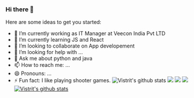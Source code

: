 ### Hi there 👋


Here are some ideas to get you started:

- 🔭 I’m currently working as IT Manager at Veecon India Pvt LTD
- 🌱 I’m currently learning JS and React
- 👯 I’m looking to collaborate on App developement
- 🤔 I’m looking for help with ...
- 💬 Ask me about python and java
- 📫 How to reach me: ...
- 😄 Pronouns: ...
- ⚡ Fun fact: I like playing shooter games.
![Vistrit's github stats](https://github-readme-stats.vercel.app/api?username=VistritPandey)
[<img src="https://img.shields.io/badge/twitter-%231DA1F2.svg?&style=for-the-badge&logo=twitter&logoColor=white" />](https://twitter.com/VistritPandey)  [<img src="https://img.shields.io/badge/linkedin-%230077B5.svg?&style=for-the-badge&logo=linkedin&logoColor=white" />](https://www.linkedin.com/in/VistritPandey/) [<img src = "https://img.shields.io/badge/instagram-%23E4405F.svg?&style=for-the-badge&logo=instagram&logoColor=white">](https://www.instagram.com/iamvistrit/)
[![Vistrit's github stats](https://github-readme-stats.vercel.app/api?username=VistritPandey)](https://github.com/anuraghazra/github-readme-stats)
